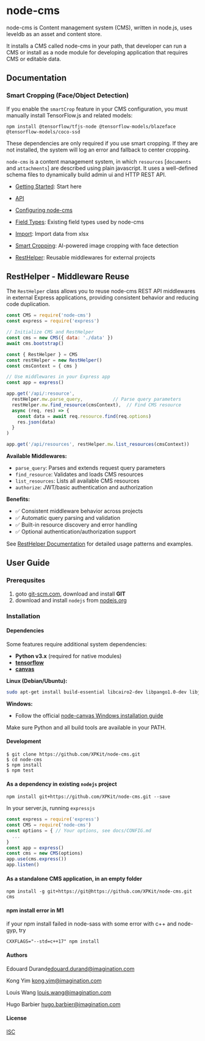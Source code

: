# node-cms

node-cms is Content management system (CMS), written in node.js, uses leveldb as an asset and content store.

It installs a CMS called node-cms in your path, that developer can run a CMS or install as a node module for developing application that requires CMS or editable data.


## Documentation

### Smart Cropping (Face/Object Detection)

If you enable the `smartCrop` feature in your CMS configuration, you must manually install TensorFlow.js and related models:

```
npm install @tensorflow/tfjs-node @tensorflow-models/blazeface @tensorflow-models/coco-ssd
```

These dependencies are only required if you use smart cropping. If they are not installed, the system will log an error and fallback to center cropping.

`node-cms` is a content management system, in which `resources` [`documents` and `attachments`] are described using plain javascript. It uses a well-defined schema files to dynamically build admin ui and HTTP REST API.

-   [Getting Started](docs/GETTING_STARTED.md): Start here
-   [API](docs/API.md)
-   [Configuring node-cms](docs/CONFIG.md)
-   [Field Types](docs/FIELDS.md): Existing field types used by node-cms

-   [Import](docs/IMPORT.md): Import data from xlsx
-   [Smart Cropping](docs/SMART_CROPPING.md): AI-powered image cropping with face detection
-   [RestHelper](docs/REST_HELPER.md): Reusable middlewares for external projects

## RestHelper - Middleware Reuse

The `RestHelper` class allows you to reuse node-cms REST API middlewares in external Express applications, providing consistent behavior and reducing code duplication.

```javascript
const CMS = require('node-cms')
const express = require('express')

// Initialize CMS and RestHelper
const cms = new CMS({ data: './data' })
await cms.bootstrap()

const { RestHelper } = CMS
const restHelper = new RestHelper()
const cmsContext = { cms }

// Use middlewares in your Express app
const app = express()

app.get('/api/:resource',
  restHelper.mw.parse_query,           // Parse query parameters
  restHelper.mw.find_resource(cmsContext),  // Find CMS resource
  async (req, res) => {
    const data = await req.resource.find(req.options)
    res.json(data)
  }
)

app.get('/api/resources', restHelper.mw.list_resources(cmsContext))
```

**Available Middlewares:**
- `parse_query`: Parses and extends request query parameters
- `find_resource`: Validates and loads CMS resources
- `list_resources`: Lists all available CMS resources
- `authorize`: JWT/basic authentication and authorization

**Benefits:**
- ✅ Consistent middleware behavior across projects
- ✅ Automatic query parsing and validation
- ✅ Built-in resource discovery and error handling
- ✅ Optional authentication/authorization support

See [RestHelper Documentation](docs/REST_HELPER.md) for detailed usage patterns and examples.

## User Guide

### Prerequsites

1. goto [git-scm.com](http://git-scm.com/), download and install **GIT**
2. download and install `nodejs` from [nodejs.org](http://nodejs.org/)

### Installation

#### Dependencies

Some features require additional system dependencies:

- **Python v3.x** (required for native modules)
- **[tensorflow](https://www.npmjs.com/package/@tensorflow/tfjs-node)**
- **[canvas](https://www.npmjs.com/package/canvas)**

**Linux (Debian/Ubuntu):**

```sh
sudo apt-get install build-essential libcairo2-dev libpango1.0-dev libjpeg-dev libgif-dev librsvg2-dev
```

**Windows:**

- Follow the official [node-canvas Windows installation guide](https://github.com/Automattic/node-canvas/wiki/Installation:-Windows)

Make sure Python and all build tools are available in your PATH.

#### Development

    $ git clone https://github.com/XPKit/node-cms.git
    $ cd node-cms
    $ npm install
    $ npm test

#### As a dependency in existing `nodejs` project

```
npm install git+https://github.com/XPKit/node-cms.git --save
```
In your server.js, running `expressjs`
``` Javascript
const express = require('express')
const CMS = require('node-cms')
const options = { // Your options, see docs/CONFIG.md
  ...
}
const app = express()
const cms = new CMS(options)
app.use(cms.express())
app.listen()
```
#### As a standalone CMS application, in an empty folder

```
npm install -g git+https://git@https://github.com/XPKit/node-cms.git
cms
```

#### npm install error in M1

if your npm install failed in node-sass with some error with c++ and node-gyp, try

```
CXXFLAGS="--std=c++17" npm install
```

#### Authors

Edouard Durand<edouard.durand@imagination.com>

Kong Yim <kong.yim@imagination.com>

Louis Wang <louis.wang@imagination.com>

Hugo Barbier <hugo.barbier@imagination.com>

#### License
[ISC](LICENSE)


